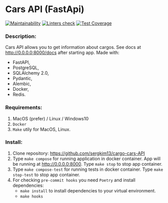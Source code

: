 # Cars API (FastApi)

[![Maintainability](https://api.codeclimate.com/v1/badges/c5b1881834bfb4edd645/maintainability)](https://codeclimate.com/github/sergkim13/cargo-cars-API/maintainability)
[![Linters check](https://github.com/sergkim13/cargo-cars-API/actions/workflows/linters_check.yml/badge.svg)](https://github.com/sergkim13/cargo-cars-API/actions/workflows/linters_check.yml)
[![Test Coverage](https://api.codeclimate.com/v1/badges/c5b1881834bfb4edd645/test_coverage)](https://codeclimate.com/github/sergkim13/cargo-cars-API/test_coverage)

### Description:
Cars API allows you to get information about cargos. See docs at http://0.0.0.0:8000/docs after starting app.
Made with:
- FastAPI,
- PostgreSQL,
- SQLAlchemy 2.0,
- Pydantic,
- Alembic,
- Docker,
- Redis.

### Requirements:
1. MacOS (prefer) / Linux / Windows10
2. `Docker`
3. `Make` utily for MacOS, Linux.

### Install:
1. Clone repository: https://github.com/sergkim13/cargo-cars-API
2. Type `make compose` for running application in docker container. App will be running at http://0.0.0.0:8000. Type `make stop` to stop app container.
3. Type `make compose-test` for running tests in docker container. Type `make stop-test` to stop app container.
4. For checking `pre-commit hooks` you need `Poetry` and install dependencies:
    - `make install` to install dependencies to your virtual environment.
    - `make hooks`
